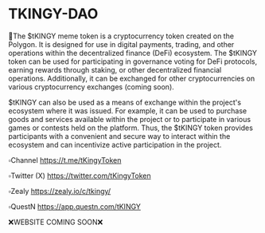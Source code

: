 # TKINGY-DAO

👑The $tKINGY meme token is a cryptocurrency token created on the Polygon. It is designed for use in digital payments, trading, and other operations within the decentralized finance (DeFi) ecosystem. The $tKINGY token can be used for participating in governance voting for DeFi protocols, earning rewards through staking, or other decentralized financial operations. Additionally, it can be exchanged for other cryptocurrencies on various cryptocurrency exchanges (coming soon).

$tKINGY can also be used as a means of exchange within the project's ecosystem where it was issued. For example, it can be used to purchase goods and services available within the project or to participate in various games or contests held on the platform. Thus, the $tKINGY token provides participants with a convenient and secure way to interact within the ecosystem and can incentivize active participation in the project.


▫️Channel https://t.me/tKingyToken

▫️Twitter (X) https://twitter.com/tKingyToken

▫️Zealy https://zealy.io/c/tkingy/

▫️QuestN https://app.questn.com/tKINGY


❌WEBSITE COMING SOON❌
